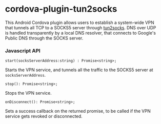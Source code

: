 # cordova-plugin-tun2socks

This Android Cordova plugin allows users to establish a system-wide VPN that tunnels all TCP to a SOCKS5 server through
[tun2socks](https://code.google.com/archive/p/badvpn/wikis/tun2socks.wiki). DNS over UDP is handled transparently by a local DNS resolver, that connects to Google's Public DNS through the SOCKS server.

### Javascript API

`start(socksServerAddress:string) : Promise<string>;`
  
Starts the VPN service, and tunnels all the traffic to the SOCKS5 server at `socksServerAddress`.

`stop(): Promise<string>;`

Stops the VPN service.

`onDisconnect(): Promise<string>;`

Sets a success callback on the returned promise, to be called if the VPN service gets revoked or disconnected.


